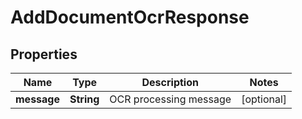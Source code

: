 

# AddDocumentOcrResponse


## Properties

| Name | Type | Description | Notes |
|------------ | ------------- | ------------- | -------------|
|**message** | **String** | OCR processing message |  [optional] |



